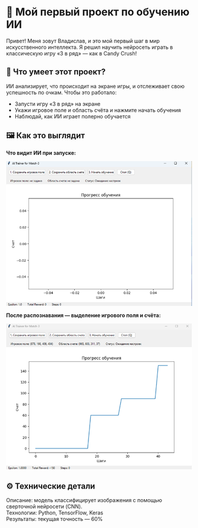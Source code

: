 <div class="container">
    <h1>🧠 Мой первый проект по обучению ИИ</h1>
    <p>Привет! Меня зовут Владислав, и это мой первый шаг в мир <span class="highlight">искусственного интеллекта</span>. Я решил научить нейросеть играть в классическую игру <span class="highlight">«3 в ряд»</span> — как в Candy Crush!</p>
    <h2>🎯 Что умеет этот проект?</h2>
    <p>ИИ анализирует, что происходит на экране игры, и отслеживает свою успешность по очкам. Чтобы это работало:</p>
    <ul>
      <li>Запусти игру «3 в ряд» на экране</li>
      <li>Укажи игровое поле и область счёта и нажмите начать обучения</li>
      <li>Наблюдай, как ИИ играет полерно обучается</li>
    </ul>
    <h2>🖼️ Как это выглядит</h2>
    <p><strong>Что видит ИИ при запуске:</strong></p>
    <img class="screenshot" src="assets/1.png" alt="До анализа">
    <p><strong>После распознавания — выделение игрового поля и счёта:</strong></p>
    <img class="screenshot" src="assets/2.png" alt="После анализа">
    <h2>⚙️ Технические детали</h2>
    <p>
      <span class="highlight">Описание:</span> модель классифицирует изображения с помощью сверточной нейросети (CNN).<br>
      <span class="highlight">Технологии:</span> Python, TensorFlow, Keras<br>
      <span class="highlight">Результаты:</span> текущая точность — 60%
    </p>
  </div>
